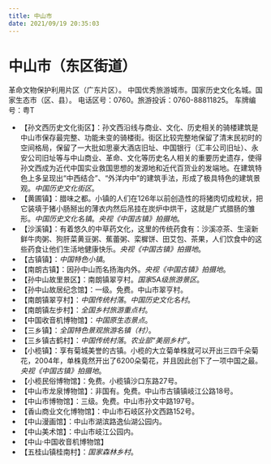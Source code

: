 ```yaml
---
title: 中山市
date: 2021/09/19 20:35:03
---
```


# 中山市（东区街道）
革命文物保护利用片区（广东片区）。
中国优秀旅游城市。国家历史文化名城。国家生态市（区、县）。
电话区号：0760。旅游投诉：0760-88811825。
车牌编号：粤T

* 【孙文西历史文化街区】：孙文西沿线与商业、文化、历史相关的骑楼建筑是中山市保存最完整、功能未变的骑楼街。街区比较完整地保留了清末民初时的空间格局，保留了一大批如思豪大酒店旧址、中国银行（汇丰公司旧址）、永安公司旧址等与中山商业、革命、文化等历史名人相关的重要历史遗存，使得孙文西成为近代中国实业救国思想的发源地和近代百货业的发端地。在建筑特色上多呈现出“中西结合”、“外洋内中”的建筑手法，形成了极具特色的建筑景观。*中国历史文化街区*。
* 【黄圃镇】：腊味之都。小镇的人们在126年以前创造性的将猪肉切成粒状，把它装填于猪小肠掰出的薄衣内然后吊挂在炭炉中烘干，这就是广式腊肠的雏形。*中国历史文化名镇*。*央视《中国古镇》拍摄地*。
* 【沙溪镇】：有着悠久的中草药文化，这里的传统药食有：沙溪凉茶、生滚新鲜牛肉粥、狗肝菜黄豆粥、蕉蕾粥、栾樨饼、田艾包、茶果，人们饮食中的这些药食让他们生活地健康快乐。*央视《中国古镇》拍摄地*。
* 【古镇镇】：*中国特色小镇*。
* 【南朗古镇】：因孙中山而名扬海内外。*央视《中国古镇》拍摄地*。
* 【孙中山故里景区】：南朗镇翠亨村。*国家5A级旅游景区*。
* 【孙中山故居纪念馆】：一级。免费。中山市翠亨村。
* 【南朗镇翠亨村】：*中国传统村落*。*中国历史文化名村*。
* 【南朗镇左步村】：*全国乡村旅游重点村*。
* 【中国收音机博物馆】：*中国原生态景点*。
* 【三乡镇】：*全国特色景观旅游名镇（村）*。
* 【三乡镇古鹤村】：*中国传统村落*。*农业部“美丽乡村”*。
* 【小榄镇】：享有菊城美誉的古镇。小榄的大立菊单株就可以开出三四千朵菊花，2004年，单株竟然开出了6200朵菊花，并且因此创下了一项中国之最。*央视《中国古镇》拍摄地*。
* 【小榄民俗博物馆】：免费。小榄镇沙口东路27号。
* 【中山市龙泉博物馆】：非国有。免费。中山市古镇镇岐江公路18号。
* 【中山市博物馆】：三级。免费。中山市孙文中路197号。
* 【香山商业文化博物馆】：中山市石岐区孙文西路152号。
* 【中山漫画馆】：中山市湖滨路逸仙湖公园内。
* 【中山美术馆】：中山市岐江公园内。
* 【中山·中国收音机博物馆】
* 【五桂山镇桂南村】：*国家森林乡村*。
